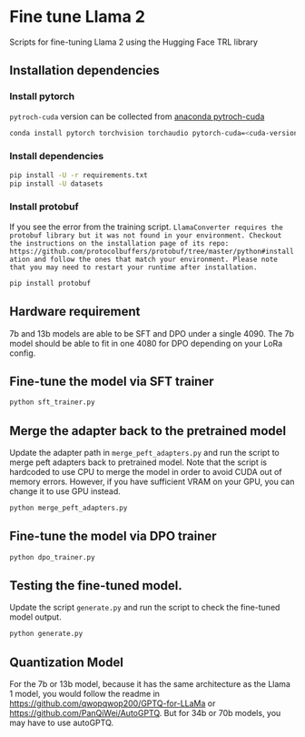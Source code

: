 # Fine tune Llama 2 

Scripts for fine-tuning Llama 2 using the Hugging Face TRL library

## Installation dependencies 

### Install pytorch
`pytroch-cuda` version can be collected from [anaconda pytroch-cuda](https://anaconda.org/pytorch/pytorch-cuda/labels)
```sh
conda install pytorch torchvision torchaudio pytorch-cuda=<cuda-version>12.1 or other latest version</cuda-version> -c pytorch -c nvidia
```

### Install dependencies
```sh
pip install -U -r requirements.txt
pip install -U datasets
```
### Install protobuf 

If you see the error from the training script. `LlamaConverter requires the protobuf library but it was not found in your environment. Checkout the instructions on the
installation page of its repo: https://github.com/protocolbuffers/protobuf/tree/master/python#installation and follow the ones
that match your environment. Please note that you may need to restart your runtime after installation.`
```sh
pip install protobuf
```
## Hardware requirement

7b and 13b models are able to be SFT and DPO under a single 4090. The 7b model should be able to fit in one 4080 for DPO depending on your LoRa config.

## Fine-tune the model via SFT trainer

```sh
python sft_trainer.py 
```

## Merge the adapter back to the pretrained model

Update the adapter path in `merge_peft_adapters.py` and run the script to merge peft adapters back to pretrained model.
Note that the script is hardcoded to use CPU to merge the model in order to avoid CUDA out of memory errors. However, if you have sufficient VRAM on your GPU, you can change it to use GPU instead.
```sh
python merge_peft_adapters.py
```

##  Fine-tune the model via DPO trainer

```sh
python dpo_trainer.py 
```

## Testing the fine-tuned model.
Update the script `generate.py` and run the script to check the fine-tuned model output.
```sh
python generate.py
```

## Quantization Model
For the 7b or 13b model, because it has the same architecture as the Llama 1 model, you would follow the readme in https://github.com/qwopqwop200/GPTQ-for-LLaMa or https://github.com/PanQiWei/AutoGPTQ. But for 34b or 70b models, you may have to use autoGPTQ.
